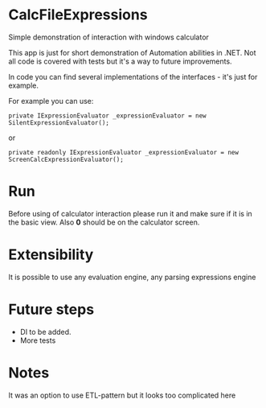 # CalcFileExpressions
Simple demonstration of interaction with windows calculator

This app is just for short demonstration of Automation abilities in .NET.
Not all code is covered with tests but it's a way to future improvements.

In code you can find several implementations of the interfaces - it's just for example.

For example you can use:

`private IExpressionEvaluator _expressionEvaluator = new SilentExpressionEvaluator();`

or

`private readonly IExpressionEvaluator _expressionEvaluator = new ScreenCalcExpressionEvaluator();`


# Run
Before using of calculator interaction please run it and make sure if it is in the basic view.
Also **0** should be on the calculator screen.

# Extensibility
It is possible to use any evaluation engine, any parsing expressions engine

# Future steps
- DI to be added.
- More tests


# Notes
It was an option to use ETL-pattern but it looks too complicated here
